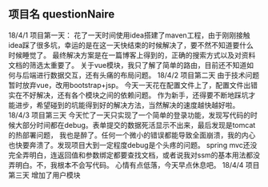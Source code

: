 项目名 questionNaire
-------------------------------------------
18/4/1
项目第一天：
	花了一天时间使用idea搭建了maven工程，由于刚刚接触idea踩了很多坑，幸运的是在这一天快结束的时候解决了，要不然不知道要什么时候睡觉了。
	最终解决方案是在一篇博客上得到的，正确的搜索方式以及对资料文档的筛选太重要了。
	关于vue模块，我只了解了简单的路由，目前还不知道如何与后端进行数据交互，还有头痛的布局问题。
18/4/2
项目第二天
    由于技术问题暂时放弃vue，改用bootstrap+jsp。
    今天一天花在配置文件上了，配置文件出错实在不好解决，还有各个模块之间的依赖问题。
    作为新手，还得要不断地踩坑才能进步，希望碰到的坑能得到好的解决方法，当然解决的速度越快越好啦。
18/4/3
项目第三天
    今天忙了一天只实现了一个简单的登录功能，发现写代码的时候大部分时间都在debug。表单提交的数据死活显示不出来，最后发现是tomcat的热部署问题，
    我也是醉了。任何一个微小的错误都能导致全面崩溃，我的内心也快要奔溃了。发现项目大到一定程度debug是个头疼的问题。
    spring mvc还没完全弄明白，连返回值和参数绑定都要查找文档，或者说我对ssm的基本用法都没弄明白。不，我根本不会写代码。
    心情有点低落，今天早点休息吧。
18/4/4
项目第三天
    增加了用户模块
